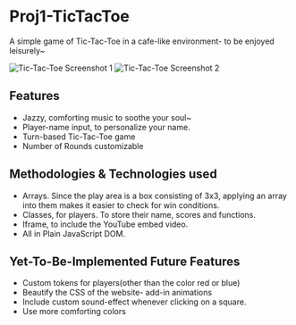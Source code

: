 # Proj1-TicTacToe
A simple game of Tic-Tac-Toe in a cafe-like environment- to be enjoyed leisurely~

![Tic-Tac-Toe Screenshot 1](https://i.imgur.com/WKlN9Xt.png)
![Tic-Tac-Toe Screenshot 2](https://i.imgur.com/D6thfVP.png)

## Features
- Jazzy, comforting music to soothe your soul~
- Player-name input, to personalize your name.
- Turn-based Tic-Tac-Toe game
- Number of Rounds customizable

## Methodologies & Technologies used
- Arrays. Since the play area is a box consisting of 3x3, applying an array into them makes it easier to check for win conditions.
- Classes, for players. To store their name, scores and functions.
- Iframe, to include the YouTube embed video.
- All in Plain JavaScript DOM.

## Yet-To-Be-Implemented Future Features
- Custom tokens for players(other than the color red or blue)
- Beautify the CSS of the website- add-in animations
- Include custom sound-effect whenever clicking on a square.
- Use more comforting colors